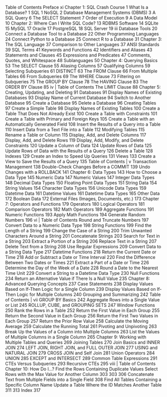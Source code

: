 Table of Contents
Preface xi
Chapter 1: SQL Crash Course 1
What Is a Database? 1
SQL 1
NoSQL 2
Database Management Systems (DBMS) 3
A SQL Query 6
The SELECT Statement 7
Order of Execution 9
A Data Model 10
Chapter 2: Where Can I Write SQL Code? 13
RDBMS Software 14
SQLite 15
MySQL 17
Oracle 17
PostgreSQL 18
SQL Server 19
iii
Database Tools 20
Connect a Database Tool to a Database 22
Other Programming Languages 24
Connect Python to a Database 25
Connect R to a Database 31
Chapter 3: The SQL Language 37
Comparison to Other Languages 37
ANSI Standards 39
SQL Terms 41
Keywords and Functions 42
Identifiers and Aliases 43
Statements and Clauses 45
Expressions and Predicates 47
Comments, Quotes, and Whitespace 48
Sublanguages 50
Chapter 4: Querying Basics 53
The SELECT Clause 55
Aliasing Columns 57
Qualifying Columns 59
Selecting Subqueries 61
DISTINCT 63
The FROM Clause 66
From Multiple Tables 66
From Subqueries 69
The WHERE Clause 73
Filtering on Subqueries 75
The GROUP BY Clause 78
The HAVING Clause 83
The ORDER BY Clause 85
iv | Table of Contents
The LIMIT Clause 88
Chapter 5: Creating, Updating, and Deleting 91
Databases 91
Display Names of Existing Databases 93
Display Name of Current Database 94
Switch to Another Database 95
Create a Database 95
Delete a Database 96
Creating Tables 97
Create a Simple Table 98
Display Names of Existing Tables 100
Create a Table That Does Not Already Exist 100
Create a Table with Constraints 101
Create a Table with Primary and Foreign Keys 105
Create a Table with an Automatically Generated Field 108
Insert the Results of a Query into a Table 110
Insert Data from a Text File into a Table 112
Modifying Tables 115
Rename a Table or Column 115
Display, Add, and Delete Columns 117
Display, Add, and Delete Rows 119
Display, Add, Modify, and Delete Constraints 120
Update a Column of Data 124
Update Rows of Data 125
Update Rows of Data with the Results of a Query 126
Delete a Table 128
Indexes 129
Create an Index to Speed Up Queries 131
Views 133
Create a View to Save the Results of a Query 135
Table of Contents | v
Transaction Management 138
Double-Check Changes Before a COMMIT 139
Undo Changes with a ROLLBACK 141
Chapter 6: Data Types 143
How to Choose a Data Type 145
Numeric Data 147
Numeric Values 147
Integer Data Types 148
Decimal Data Types 150
Floating Point Data Types 151
String Data 154
String Values 154
Character Data Types 156
Unicode Data Types 159
Datetime Data 161
Datetime Values 161
Datetime Data Types 165
Other Data 172
Boolean Data 172
External Files (Images, Documents, etc.) 173
Chapter 7: Operators and Functions 179
Operators 180
Logical Operators 181
Comparison Operators 182
Math Operators 189
Aggregate Functions 191
Numeric Functions 193
Apply Math Functions 194
Generate Random Numbers 196
vi | Table of Contents
Round and Truncate Numbers 197
Convert Data to a Numeric Data Type 198
String Functions 199
Find the Length of a String 199
Change the Case of a String 200
Trim Unwanted Characters Around a String 201
Concatenate Strings 203
Search for Text in a String 203
Extract a Portion of a String 206
Replace Text in a String 207
Delete Text from a String 208
Use Regular Expressions 209
Convert Data to a String Data Type 217
Datetime Functions 218
Return the Current Date or Time 218
Add or Subtract a Date or Time Interval 220
Find the Difference Between Two Dates or Times 221
Extract a Part of a Date or Time 226
Determine the Day of the Week of a Date 228
Round a Date to the Nearest Time Unit 229
Convert a String to a Datetime Data Type 230
Null Functions 234
Return an Alternative Value if There Is a Null Value 235
Chapter 8: Advanced Querying Concepts 237
Case Statements 238
Display Values Based on If-Then Logic
for a Single Column 239
Display Values Based on If-Then Logic
for Multiple Columns 240
Grouping and Summarizing 242
Table of Contents | vii
GROUP BY Basics 242
Aggregate Rows into a Single Value or List 245
ROLLUP, CUBE, and GROUPING SETS 247
Window Functions 250
Rank the Rows in a Table 252
Return the First Value in Each Group 255
Return the Second Value in Each Group 256
Return the First Two Values in Each Group 257
Return the Prior Row Value 258
Calculate the Moving Average 259
Calculate the Running Total 261
Pivoting and Unpivoting 263
Break Up the Values of a Column into Multiple
Columns 263
List the Values of Multiple Columns in a Single
Column 265
Chapter 9: Working with Multiple Tables and Queries 269
Joining Tables 270
Join Basics and INNER JOIN 274
LEFT JOIN, RIGHT JOIN, and FULL OUTER JOIN 277
USING and NATURAL JOIN 279
CROSS JOIN and Self Join 281
Union Operators 284
UNION 285
EXCEPT and INTERSECT 289
Common Table Expressions 291
CTEs Versus Subqueries 293
Recursive CTEs 295
viii | Table of Contents
Chapter 10: How Do I…? Find the Rows Containing Duplicate Values Select Rows with the Max Value for Another Column 303
303
306
Concatenate Text from Multiple Fields into a Single
Field 308
Find All Tables Containing a Specific Column Name Update a Table Where the ID Matches Another Table 311
313
Index 317